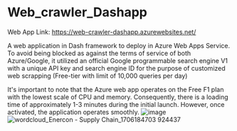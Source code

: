 # Web_crawler_Dashapp
Web App Link: https://web-crawler-dashapp.azurewebsites.net/

A web application in Dash framework to deploy in Azure Web Apps Service.
To avoid being blocked as against the terms of service of both Azure/Google, it utilized an official Google programmable search engine V1 with a unique API key and search engine ID for the purpose of customized web scrapping (Free-tier with limit of 10,000 queries per day)

It's important to note that the Azure web app operates on the Free F1 plan with the lowest scale of CPU and memory. Consequently, there is a loading time of approximately 1-3 minutes during the initial launch. However, once activated, the application operates smoothly.
![image](https://github.com/daniel1014/Web_crawler_Dashapp/assets/11716270/7239deac-0ce0-4c19-b022-7c9688469fcc)
![wordcloud_Enercon - Supply Chain_1706184703 924437](https://github.com/daniel1014/Web_crawler_Dashapp/assets/11716270/2d41fd7f-d4b9-497d-800d-6be4a8bce8c4)

